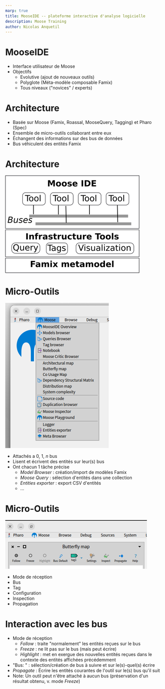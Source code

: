 ```yaml
---
marp: true
title: MooseIDE -- plateforme interactive d'analyse logicielle
description: Moose Training
author: Nicolas Anquetil
---
```

<!-- headingDivider: 1 -->
<!-- paginate: true -->
<!-- footer: "MooseIDE -- Plateforme interactive d'analyse logicielle" -->

# MooseIDE

- Interface utilisateur de Moose
- Objectifs
  - Evolutive (ajout de nouveaux outils)
  - Polyglote (Méta-modèle composable Famix)
  - Tous niveaux ("novices" / experts)

# Architecture

- Basée sur Moose (Famix, Roassal, MooseQuery, Tagging) et Pharo (Spec)
- Ensemble de micro-outils collaborant entre eux
- Échangent des informations sur des bus de données
- Bus véhiculent des entités Famix

# Architecture

![Moose Architecture h:450](./Images/mooseArchi.png)

# Micro-Outils

![bg right:35% h:600](./Images/mooseMenu.png)

- Attachés a 0, 1, *n* bus
- Lisent et écrivent des entités sur leur(s) bus
- Ont chacun 1 tâche précise
  - *Model Browser* : création/import de modèles Famix
  - *Moose Query* : sélection d'entités dans une collection
  - *Entities exporter* : export CSV d'entités
  - ...

# Micro-Outils

![bg right:60% w:700](./Images/mooseToolHeader.png)
- Mode de réception
- Bus
- Tag
- Configuration
- Inspection
- Propagation

# Interaction avec les bus

- Mode de réception
  - *Follow* : traite "normalement" les entités reçues sur le bus
  - *Freeze* : ne lit pas sur le bus (mais peut écrire)
  - *Highlight* : met en exergue des nouvelles entités reçues dans le contexte des entités affichées précédemment
- "Bus: " : sélection/création de bus à suivre et sur le(s)-quel(s) écrire
- *Propagate* : Écrire les entités courantes de l'outil sur le(s) bus qu'il suit
- Note: Un outil peut n'être attaché à aucun bus (préservation d'un résultat obtenu, v. mode *Freeze*)
